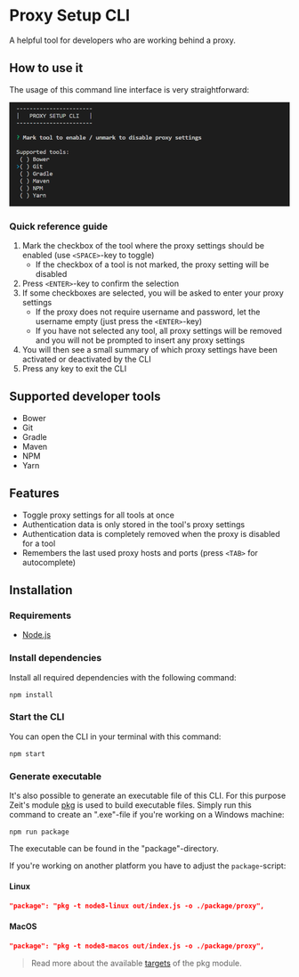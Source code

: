 # Proxy Setup CLI

A helpful tool for developers who are working behind a proxy.

## How to use it
The usage of this command line interface is very straightforward:

<img alt="demo" src="images/demo.gif"/>

### Quick reference guide

1. Mark the checkbox of the tool where the proxy settings should be enabled (use `<SPACE>`-key to toggle)
    - If the checkbox of a tool is not marked, the proxy setting will be disabled
2. Press `<ENTER>`-key to confirm the selection
3. If some checkboxes are selected, you will be asked to enter your proxy settings
    - If the proxy does not require username and password, let the username empty (just press the `<ENTER>`-key) 
    - If you have not selected any tool, all proxy settings will be removed and you will not be prompted to insert any proxy settings
4. You will then see a small summary of which proxy settings have been activated or deactivated by the CLI
5. Press any key to exit the CLI

## Supported developer tools
- Bower
- Git
- Gradle
- Maven
- NPM
- Yarn

## Features
- Toggle proxy settings for all tools at once
- Authentication data is only stored in the tool's proxy settings
- Authentication data is completely removed when the proxy is disabled for a tool
- Remembers the last used proxy hosts and ports (press `<TAB>` for autocomplete)

## Installation
### Requirements
- [Node.js](https://nodejs.org/en/)

### Install dependencies
Install all required dependencies with the following command:

```
npm install
```

### Start the CLI
You can open the CLI in your terminal with this command:

```
npm start
```

### Generate executable
It's also possible to generate an executable file of this CLI. For this purpose Zeit's module [pkg](https://github.com/zeit/pkg) is used to build executable files. Simply run this command to create an ".exe"-file if you're working on a Windows machine:

```
npm run package
```

The executable can be found in the "package"-directory.

If you're working on another platform you have to adjust the `package`-script:

#### Linux
```json
"package": "pkg -t node8-linux out/index.js -o ./package/proxy",
```

#### MacOS
```json
"package": "pkg -t node8-macos out/index.js -o ./package/proxy",
```

> Read more about the available [targets](https://github.com/zeit/pkg#targets) of the pkg module.
